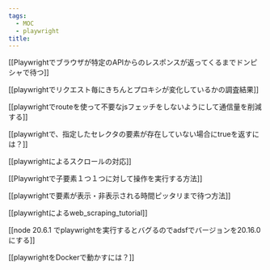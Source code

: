 ```yaml
---
tags:
  - MOC
  - playwright
title:
---
```

[[Playwrightでブラウザが特定のAPIからのレスポンスが返ってくるまでドンピシャで待つ]]

[[playwrightでリクエスト毎にきちんとプロキシが変化しているかの調査結果]]

[[playwrightでrouteを使って不要なjsフェッチをしないようにして通信量を削減する]]

[[playwrightで、指定したセレクタの要素が存在していない場合にtrueを返すには？]]

[[playwrightによるスクロールの対応]]

[[Playwrightで子要素１つ１つに対して操作を実行する方法]]

[[playwrightで要素が表示・非表示される時間ピッタリまで待つ方法]]

[[playwrightによるweb_scraping_tutorial]]

[[node 20.6.1 でplaywrightを実行するとバグるのでadsfでバージョンを20.16.0 にする]]

[[playwrightをDockerで動かすには？]]